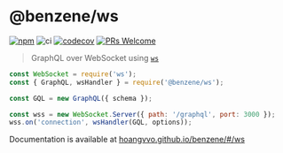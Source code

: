 # @benzene/ws

[![npm](https://badgen.net/npm/v/@benzene/ws)](https://www.npmjs.com/package/@benzene/ws)
![ci](https://github.com/hoangvvo/benzene/workflows/Test%20&%20Coverage/badge.svg)
[![codecov](https://codecov.io/gh/hoangvvo/benzene/branch/main/graph/badge.svg?token=KUCEOC1JT2)](https://codecov.io/gh/hoangvvo/benzene)
[![PRs Welcome](https://badgen.net/badge/PRs/welcome/ff5252)](/CONTRIBUTING.md)

> GraphQL over WebSocket using [`ws`](https://github.com/websockets/ws)

```js
const WebSocket = require('ws');
const { GraphQL, wsHandler } = require('@benzene/ws');

const GQL = new GraphQL({ schema });

const wss = new WebSocket.Server({ path: '/graphql', port: 3000 });
wss.on('connection', wsHandler(GQL, options));
```

Documentation is available at [hoangvvo.github.io/benzene/#/ws](https://hoangvvo.github.io/benzene/#/ws/)